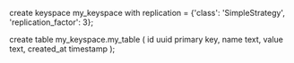 create keyspace my_keyspace with replication = {'class': 'SimpleStrategy', 'replication_factor': 3};

create table my_keyspace.my_table (
id uuid primary key,
name text,
value text,
created_at timestamp
);
